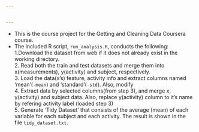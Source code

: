 ```yaml
---


---
```


<ul>
<li>This is the course project for the Getting and Cleaning Data Coursera course.</li>
<li>The included R script, <code>run_analysis.R</code>, conducts the following:<br>
1.Download the dataset from web if it does not already exist in the working directory.<br>
2. Read both the train and test datasets and merge them into x(measurements), y(activity) and subject, respectively.<br>
3. Load the data(x’s) feature, activity info and extract columns named ‘mean’(<code>-mean</code>) and ‘standard’(<code>-std</code>). Also, modify<br>
4. Extract data by selected columns(from step 3), and merge x, y(activity) and subject data. Also, replace y(activity) column to it’s name by refering activity label (loaded step 3)<br>
5. Generate ‘Tidy Dataset’ that consists of the average (mean) of each variable for each subject and each activity. The result is shown in the file <code>tidy_dataset.txt</code>.</li>
</ul>

